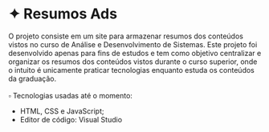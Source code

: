 # ✦ Resumos Ads
O projeto consiste em um site para armazenar resumos dos conteúdos vistos no curso de Análise e Desenvolvimento de Sistemas. Este projeto foi desenvolvido apenas para fins de estudos e tem como objetivo centralizar e organizar os resumos dos conteúdos vistos durante o curso superior, onde o intuito é unicamente praticar tecnologias enquanto estuda os conteúdos da graduação.
<br><br>
▫️ Tecnologias usadas até o momento:
<br>
- HTML, CSS e JavaScript;
- Editor de código: Visual Studio
